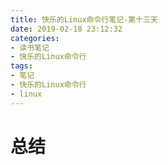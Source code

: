 ```yaml
---
title: 快乐的Linux命令行笔记-第十三天
date: 2019-02-18 23:12:32
categories:
- 读书笔记
- 快乐的Linux命令行
tags:
- 笔记
- 快乐的Linux命令行
- linux
---
```


# 总结
<!--more-->

# 
